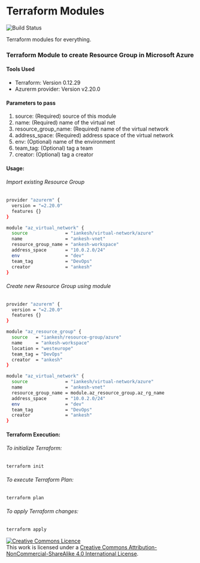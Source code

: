 # Terraform Modules
![Build Status](https://travis-ci.org/joemccann/dillinger.svg?branch=master)

Terraform modules for everything.

### Terraform Module to create Resource Group in Microsoft Azure
#### Tools Used
- Terraform: Version 0.12.29
- Azurerm provider: Version v2.20.0

#### Parameters to pass
1. source:              (Required) source of this module
2. name:                (Required) name of the virtual net
3. resource_group_name: (Required) name of the virtual network
4. address_space:       (Required) address space of the virtual network
5. env:                 (Optional) name of the environment
6. team_tag:            (Optional) tag a team
7. creator:             (Optional) tag a creator

#### Usage:
###### Import existing Resource Group
```sh
provider "azurerm" {
  version = "=2.20.0"
  features {}
}

module "az_virtual_network" {
  source              = "iankesh/virtual-network/azure"
  name                = "ankesh-vnet"
  resource_group_name = "ankesh-workspace"
  address_space       = "10.0.2.0/24"
  env                 = "dev"
  team_tag            = "DevOps"
  creator             = "ankesh"
}
```

###### Create new Resource Group using module
```sh
provider "azurerm" {
  version = "=2.20.0"
  features {}
}

module "az_resource_group" {
  source   = "iankesh/resource-group/azure"
  name     = "ankesh-workspace"
  location = "westeurope"
  team_tag = "DevOps"
  creator  = "ankesh"
}

module "az_virtual_network" {
  source              = "iankesh/virtual-network/azure"
  name                = "ankesh-vnet"
  resource_group_name = module.az_resource_group.az_rg_name
  address_space       = "10.0.2.0/24"
  env                 = "dev"
  team_tag            = "DevOps"
  creator             = "ankesh"
}
```

#### Terraform Execution:
###### To initialize Terraform:
```sh
terraform init
```

###### To execute Terraform Plan:
```sh
terraform plan
```

###### To apply Terraform changes:
```sh
terraform apply
```

<a rel="license" href="http://creativecommons.org/licenses/by-nc-sa/4.0/"><img alt="Creative Commons Licence" style="border-width:0" src="https://i.creativecommons.org/l/by-nc-sa/4.0/88x31.png" /></a><br />This work is licensed under a <a rel="license" href="http://creativecommons.org/licenses/by-nc-sa/4.0/">Creative Commons Attribution-NonCommercial-ShareAlike 4.0 International License</a>.
